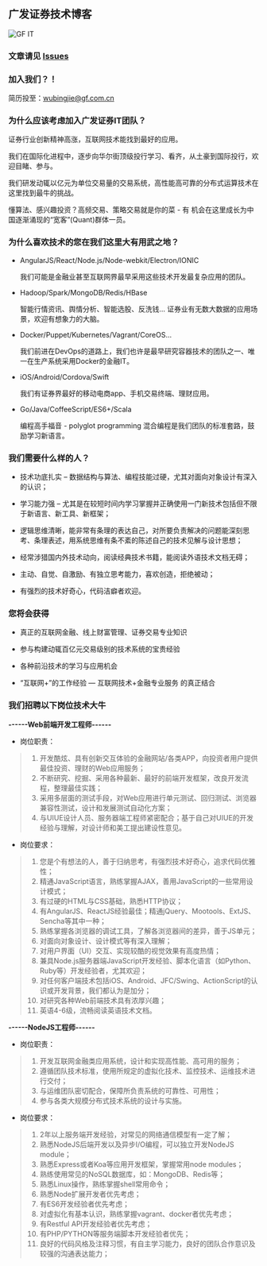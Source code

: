 ## 广发证券技术博客

![GF IT](https://raw.githubusercontent.com/gf-rd/blog/master/assets/common/C603BF85-5237-4A50-8FDB-DF86FD1F62F2.png)

### 文章请见 [Issues](https://github.com/gf-rd/blog/issues)

### 加入我们？！

简历投至：[wubingjie@gf.com.cn](mailto:wubingjie@gf.com.cn)

### 为什么应该考虑加入广发证券IT团队？

   证券行业创新精神高涨，互联网技术能找到最好的应用。

   我们在国际化进程中，逐步向华尔街顶级投行学习、看齐，从土豪到国际投行，欢迎目睹、参与。

   我们研发动辄以亿元为单位交易量的交易系统，高性能高可靠的分布式运算技术在这里找到最牛的挑战。

   懂算法、感兴趣投资？高频交易、策略交易就是你的菜 - 有 机会在这里成长为中国逐渐涌现的“宽客”(Quant)群体一员。

### 为什么喜欢技术的您在我们这里大有用武之地？

 - AngularJS/React/Node.js/Node-webkit/Electron/IONIC
 
   我们可能是金融业甚至互联网界最早采用这些技术开发最复杂应用的团队。

 - Hadoop/Spark/MongoDB/Redis/HBase
 
   智能行情资讯、舆情分析、智能选股、反洗钱... 证券业有无数大数据的应用场景，欢迎有想象力的大脑。

 - Docker/Puppet/Kubernetes/Vagrant/CoreOS...
 
   我们前进在DevOps的道路上，我们也许是最早研究容器技术的团队之一、唯一在生产系统采用Docker的金融IT。

 - iOS/Android/Cordova/Swift
 
   我们有证券界最好的移动电商app、手机交易终端、理财应用。

 - Go/Java/CoffeeScript/ES6+/Scala
 
   编程高手福音 - polyglot programming 混合编程是我们团队的标准套路，鼓励学习新语言。

### 我们需要什么样的人？

 - 技术功底扎实 – 数据结构与算法、编程技能过硬，尤其对面向对象设计有深入的认识；
 
 - 学习能力强 – 尤其是在较短时间内学习掌握并正确使用一门新技术包括但不限于新语言、新工具、新框架；
 
 - 逻辑思维清晰，能非常有条理的表达自己，对所要负责解决的问题能深刻思考、条理表述，用系统思维有条不紊的陈述自己的技术见解与设计思想；
 
 - 经常涉猎国内外技术动向，阅读经典技术书籍，能阅读外语技术文档无碍；
 
 - 主动、自觉、自激励、有独立思考能力，喜欢创造，拒绝被动；
 
 - 有强烈的技术好奇心，代码洁癖者欢迎。
 
### 您将会获得

 - 真正的互联网金融、线上财富管理、证券交易专业知识
 
 - 参与构建动辄百亿元交易级别的技术系统的宝贵经验
 
 - 各种前沿技术的学习与应用机会
 
 - “互联网+”的工作经验 — 互联网技术+金融专业服务 的真正结合
 
### 我们招聘以下岗位技术大牛

__------Web前端开发工程师------__

- 岗位职责：

>1. 开发酷炫、具有创新交互体验的金融网站/各类APP，向投资者用户提供最佳投资、理财的Web应用服务；
>2. 不断研究、挖掘、采用各种最新、最好的前端开发框架，改良开发流程，整理最佳实践；
>3. 采用多层面的测试手段，对Web应用进行单元测试、回归测试、浏览器兼容性测试，设计和发展测试自动化方案；
>4. 与UIUE设计人员、服务器端工程师紧密配合；基于自己对UIUE的开发经验与理解，对设计师和美工提出建设性意见。

- 岗位要求：

>1. 您是个有想法的人，善于归纳思考，有强烈技术好奇心，追求代码优雅性；
>2. 精通JavaScript语言，熟练掌握AJAX，善用JavaScript的一些常用设计模式；
>3. 有过硬的HTML与CSS基础，熟悉HTTP协议；
>4. 有AngularJS、ReactJS经验最佳；精通jQuery、Mootools、ExtJS、Sencha等其中一种；
>5. 熟练掌握各浏览器的调试工具，了解各浏览器间的差异，善于JS单元；
>6. 对面向对象设计、设计模式等有深入理解；
>7. 对用户界面（UI）交互、实现较酷的视觉效果有高度热情；
>8. 兼具Node.js服务器端JavaScript开发经验、脚本化语言（如Python、Ruby等）开发经验者，尤其欢迎；
>9. 对任何客户端技术包括iOS、Android、JFC/Swing、ActionScript的认识或开发背景，我们都认为是加分；
>10. 对研究各种Web前端技术具有浓厚兴趣；
>11. 英语4-6级，流畅阅读英语技术文档。

__------NodeJS工程师------__

- 岗位职责：

>1. 开发互联网金融类应用系统，设计和实现高性能、高可用的服务；
>2. 遵循团队技术标准，使用所规定的虚拟化技术、监控技术、运维技术进行交付；
>3. 与运维团队密切配合，保障所负责系统的可靠性、可用性；
>4. 参与各类大规模分布式技术系统的设计与实施。

- 岗位要求：

>1. 2年以上服务端开发经验，对常见的网络通信模型有一定了解；
>2. 熟悉NodeJS后端开发以及异步I/O编程，可以独立开发NodeJS module；
>3. 熟悉Express或者Koa等应用开发框架，掌握常用node modules；
>4. 熟练使用常见的NoSQL数据库，如：MongoDB、Redis等；
>5. 熟悉Linux操作，熟练掌握shell常用命令；
>6. 熟悉Node扩展开发者优先考虑；
>7. 有ES6开发经验者优先考虑；
>8. 对虚拟化有基本认识，熟练掌握vagrant、docker者优先考虑；
>9. 有Restful API开发经验者优先考虑；
>10. 有PHP/PYTHON等服务端脚本开发经验者优先；
>11. 良好的代码风格及注释习惯，有自主学习能力，良好的团队合作意识及较强的沟通表达能力；
